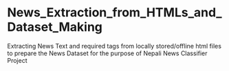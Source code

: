 # News_Extraction_from_HTMLs_and_Dataset_Making
Extracting News Text and required tags from locally stored/offline html files to prepare the News Dataset for the purpose of Nepali News Classifier Project

